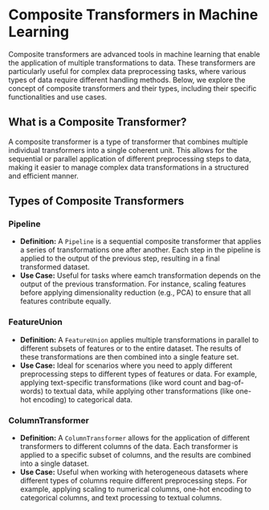 # Composite Transformers in Machine Learning

Composite transformers are advanced tools in machine learning that enable the application of multiple transformations to data. These transformers are particularly useful for complex data preprocessing tasks, where various types of data require different handling methods. Below, we explore the concept of composite transformers and their types, including their specific functionalities and use cases.

## What is a Composite Transformer?

A composite transformer is a type of transformer that combines multiple individual transformers into a single coherent unit. This allows for the sequential or parallel application of different preprocessing steps to data, making it easier to manage complex data transformations in a structured and efficient manner.

## Types of Composite Transformers

### Pipeline

- **Definition:** A `Pipeline` is a sequential composite transformer that applies a series of transformations one after another. Each step in the pipeline is applied to the output of the previous step, resulting in a final transformed dataset.
- **Use Case:** Useful for tasks where eamch transformation depends on the output of the previous transformation. For instance, scaling features before applying dimensionality reduction (e.g., PCA) to ensure that all features contribute equally.

### FeatureUnion

- **Definition:** A `FeatureUnion` applies multiple transformations in parallel to different subsets of features or to the entire dataset. The results of these transformations are then combined into a single feature set.
- **Use Case:** Ideal for scenarios where you need to apply different preprocessing steps to different types of features or data. For example, applying text-specific transformations (like word count and bag-of-words) to textual data, while applying other transformations (like one-hot encoding) to categorical data.

### ColumnTransformer

- **Definition:** A `ColumnTransformer` allows for the application of different transformers to different columns of the data. Each transformer is applied to a specific subset of columns, and the results are combined into a single dataset.
- **Use Case:** Useful when working with heterogeneous datasets where different types of columns require different preprocessing steps. For example, applying scaling to numerical columns, one-hot encoding to categorical columns, and text processing to textual columns.


